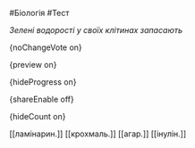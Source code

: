 #Біологія #Тест

*Зелені водорості у своїх клітинах запасають*

{noChangeVote on}

{preview on}

{hideProgress on}

{shareEnable off}

{hideCount on}

[[ламінарин.]]
[[крохмаль.]]
[[агар.]]
[[інулін.]]
